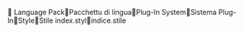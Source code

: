       Language Pack   Pacchettu di lingua   Plug-In System   Sistema Plug-In   Style   Stile
   index.styl   indice.stile
